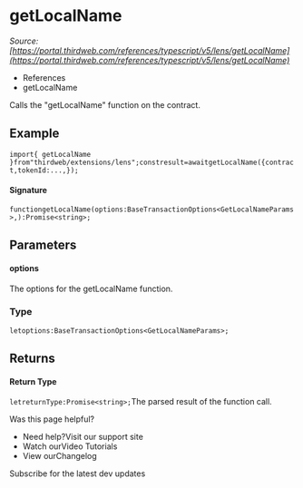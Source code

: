 # getLocalName

*Source: [https://portal.thirdweb.com/references/typescript/v5/lens/getLocalName](https://portal.thirdweb.com/references/typescript/v5/lens/getLocalName)*

* References
* getLocalName

Calls the "getLocalName" function on the contract.

## Example

`import{ getLocalName }from"thirdweb/extensions/lens";constresult=awaitgetLocalName({contract,tokenId:...,});`
#### Signature

`functiongetLocalName(options:BaseTransactionOptions<GetLocalNameParams>,):Promise<string>;`
## Parameters

#### options

The options for the getLocalName function.

### Type

`letoptions:BaseTransactionOptions<GetLocalNameParams>;`
## Returns

#### Return Type

`letreturnType:Promise<string>;`The parsed result of the function call.

Was this page helpful?

* Need help?Visit our support site
* Watch ourVideo Tutorials
* View ourChangelog

Subscribe for the latest dev updates

